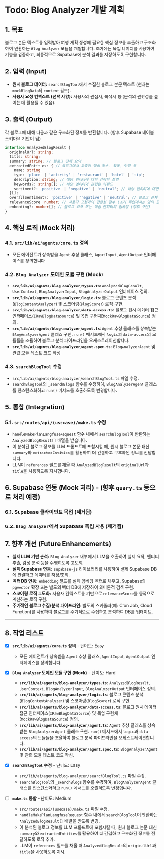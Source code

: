 # Todo: Blog Analyzer 개발 계획

## 1. 목표
블로그 본문 텍스트를 입력받아 여행 계획 생성에 필요한 핵심 정보를 추출하고 구조화하여 반환하는 `Blog Analyzer` 모듈을 개발합니다. 초기에는 목업 데이터를 사용하여 기능을 검증하고, 최종적으로 Supabase에 분석 결과를 저장하도록 구현합니다.

## 2. 입력 (Input)
*   **원시 블로그 데이터:** `searchBlogTool`에서 수집한 블로그 본문 텍스트 (현재는 `mockBlogData`의 `content` 필드).
*   **사용자 요청 컨텍스트 (선택 사항):** 사용자의 관심사, 목적지 등 (분석의 관련성을 높이는 데 활용될 수 있음).

## 3. 출력 (Output)
각 블로그에 대해 다음과 같은 구조화된 정보를 반환합니다. (향후 Supabase 테이블 스키마의 기반이 됨)

```typescript
interface AnalyzedBlogResult {
  originalUrl: string;
  title: string;
  summary: string; // 블로그 전체 요약
  extractedEntities: { // 블로그에서 추출된 핵심 장소, 활동, 맛집 등
    name: string;
    type: 'place' | 'activity' | 'restaurant' | 'hotel' | 'tip';
    description: string; // 해당 엔티티에 대한 간략한 설명
    keywords?: string[]; // 해당 엔티티와 관련된 키워드
    sentiment?: 'positive' | 'negative' | 'neutral'; // 해당 엔티티에 대한 감성
  }[];
  overallSentiment?: 'positive' | 'negative' | 'neutral'; // 블로그 전체 감성
  relevanceScore: number; // 사용자 요청과의 관련성 점수 (초기 목업에서는 임의 값)
  embedding?: number[]; // 블로그 요약 또는 핵심 엔티티의 임베딩 (향후 구현)
}
```

## 4. 핵심 로직 (Mock 처리)

### 4.1. `src/lib/ai/agents/core.ts` 정의
*   모든 에이전트가 상속받을 `Agent` 추상 클래스, `AgentInput`, `AgentOutput` 인터페이스를 정의합니다.

### 4.2. `Blog Analyzer` 도메인 모듈 구현 (Mock)
*   **`src/lib/ai/agents/blog-analyzer/types.ts`**: `AnalyzedBlogResult`, `UserContext`, `BlogAnalyzerInput`, `BlogAnalyzerOutput` 인터페이스 정의.
*   **`src/lib/ai/agents/blog-analyzer/logic.ts`**: 블로그 콘텐츠 분석(`BlogContentAnalyzer`) 및 스코어링(`BlogScorer`) 로직 구현.
*   **`src/lib/ai/agents/blog-analyzer/data-access.ts`**: 블로그 원시 데이터 접근 인터페이스(`IRawBlogDataSource`) 및 목업 구현체(`MockRawBlogDataSource`) 정의.
*   **`src/lib/ai/agents/blog-analyzer/agent.ts`**: `Agent` 추상 클래스를 상속받는 `BlogAnalyzerAgent` 클래스 구현. `run()` 메서드에서 `logic`과 `data-access`의 모듈들을 조율하여 블로그 분석 파이프라인을 오케스트레이션합니다.
*   **`src/lib/ai/agents/blog-analyzer/agent.spec.ts`**: `BlogAnalyzerAgent` 및 관련 모듈 테스트 코드 작성.

### 4.3. `searchBlogTool` 수정
*   `src/lib/ai/agents/blog-analyzer/searchBlogTool.ts` 파일 수정.
*   `searchBlogTool`의 `_searchBlogs` 함수를 수정하여, `BlogAnalyzerAgent` 클래스를 인스턴스화하고 `run()` 메서드를 호출하도록 변경합니다.

## 5. 통합 (Integration)

### 5.1. `src/routes/api/(usecase)/make.ts` 수정
*   `handleMakePlanLangfuseRequest` 함수 내에서 `searchBlogTool`이 반환하는 `AnalyzedBlogResult[]` 배열을 받습니다.
*   이 분석된 블로그 정보를 LLM 프롬프트에 포함시킬 때, 원시 블로그 본문 대신 `summary`와 `extractedEntities`를 활용하여 더 간결하고 구조화된 정보를 전달합니다.
*   LLM이 `references` 필드를 채울 때 `AnalyzedBlogResult`의 `originalUrl`과 `title`을 사용하도록 지시합니다.

## 6. Supabase 연동 (Mock 처리) - (향후 `query.ts` 등으로 처리 예정)

### 6.1. Supabase 클라이언트 목업 (제거됨)

### 6.2. `Blog Analyzer`에서 Supabase 목업 사용 (제거됨)

## 7. 향후 개선 (Future Enhancements)
*   **실제 LLM 기반 분석:** `Blog Analyzer` 내부에서 LLM을 호출하여 실제 요약, 엔티티 추출, 감성 분석 등을 수행하도록 고도화.
*   **실제 Supabase 연동:** `supabase-js` 라이브러리를 사용하여 실제 Supabase DB에 연결하고 데이터를 저장/조회.
*   **벡터 DB 연동:** `embedding` 필드를 실제 임베딩 벡터로 채우고, Supabase의 `pgvector` 확장 또는 별도의 벡터 DB에 저장하여 의미론적 검색 구현.
*   **스코어링 로직 고도화:** 사용자 컨텍스트를 기반으로 `relevanceScore`를 동적으로 계산하는 로직 구현.
*   **주기적인 블로그 수집/분석 파이프라인:** 별도의 스케줄러(예: Cron Job, Cloud Function)를 사용하여 블로그를 주기적으로 수집하고 분석하여 DB를 업데이트.

---

## 8. 작업 리스트

*   [x] **`src/lib/ai/agents/core.ts` 정의** - 난이도: Easy
    *   모든 에이전트가 상속받을 `Agent` 추상 클래스, `AgentInput`, `AgentOutput` 인터페이스를 정의합니다.

*   [x] **`Blog Analyzer` 도메인 모듈 구현 (Mock)** - 난이도: Hard
    *   **`src/lib/ai/agents/blog-analyzer/types.ts`**: `AnalyzedBlogResult`, `UserContext`, `BlogAnalyzerInput`, `BlogAnalyzerOutput` 인터페이스 정의.
    *   **`src/lib/ai/agents/blog-analyzer/logic.ts`**: 블로그 콘텐츠 분석(`BlogContentAnalyzer`) 및 스코어링(`BlogScorer`) 로직 구현.
    *   **`src/lib/ai/agents/blog-analyzer/data-access.ts`**: 블로그 원시 데이터 접근 인터페이스(`IRawBlogDataSource`) 및 목업 구현체(`MockRawBlogDataSource`) 정의.
    *   **`src/lib/ai/agents/blog-analyzer/agent.ts`**: `Agent` 추상 클래스를 상속받는 `BlogAnalyzerAgent` 클래스 구현. `run()` 메서드에서 `logic`과 `data-access`의 모듈들을 조율하여 블로그 분석 파이프라인을 오케스트레이션합니다.
    *   **`src/lib/ai/agents/blog-analyzer/agent.spec.ts`**: `BlogAnalyzerAgent` 및 관련 모듈 테스트 코드 작성.

*   [x] **`searchBlogTool` 수정** - 난이도: Easy
    *   `src/lib/ai/agents/blog-analyzer/searchBlogTool.ts` 파일 수정.
    *   `searchBlogTool`의 `_searchBlogs` 함수를 수정하여, `BlogAnalyzerAgent` 클래스를 인스턴스화하고 `run()` 메서드를 호출하도록 변경합니다.

*   [ ] **`make.ts` 통합** - 난이도: Medium
    *   `src/routes/api/(usecase)/make.ts` 파일 수정.
    *   `handleMakePlanLangfuseRequest` 함수 내에서 `searchBlogTool`이 반환하는 `AnalyzedBlogResult[]` 배열을 받도록 변경.
    *   이 분석된 블로그 정보를 LLM 프롬프트에 포함시킬 때, 원시 블로그 본문 대신 `summary`와 `extractedEntities`를 활용하여 더 간결하고 구조화된 정보를 전달하도록 로직 추가.
    *   LLM이 `references` 필드를 채울 때 `AnalyzedBlogResult`의 `originalUrl`과 `title`을 사용하도록 지시.
